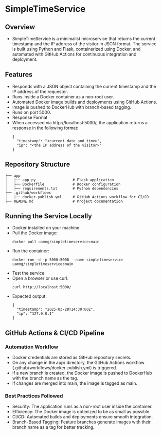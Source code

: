 # SimpleTimeService

## Overview

- SimpleTimeService is a minimalist microservice that returns the current timestamp and the IP address of the visitor in JSON format. The service is built using Python and Flask, containerized using Docker, and automated with GitHub Actions for continuous integration and deployment.

## Features

- Responds with a JSON object containing the current timestamp and the IP address of the requester.
- Runs inside a Docker container as a non-root user.
- Automated Docker image builds and deployments using GitHub Actions.
- Image is pushed to DockerHub with branch-based tagging.
- Runs on port 5000.
- Response Format
- When accessed via http://localhost:5000/, the application returns a response in the following format:
  ```
  {
    "timestamp": "<current date and time>",
    "ip": "<the IP address of the visitor>"
  }
  ```
  
## Repository Structure

```
├── app
│   ├── app.py                 # Flask application
│   ├── Dockerfile             # Docker configuration
│   ├── requirements.txt       # Python dependencies
├── .github/workflows
│   ├── docker-publish.yml     # GitHub Actions workflow for CI/CD
├── README.md                  # Project documentation
```

## Running the Service Locally

- Docker installed on your machine.
- Pull the Docker image:
  ```
  docker pull uamng/simpletimeservice:main
  ```
- Run the container:
  ```
  docker run -d -p 5000:5000 --name simpletimeservice uamng/simpletimeservice:main
  ```
- Test the service
- Open a browser or use curl:
  ```
  curl http://localhost:5000/
  ```
- Expected output:
  ```
  {
    "timestamp": "2025-03-28T14:30:00Z",
    "ip": "127.0.0.1"
  }
  ```

## GitHub Actions & CI/CD Pipeline

### Automation Workflow

- Docker credentials are stored as GitHub repository secrets.
- On any change in the app/ directory, the GitHub Actions workflow (.github/workflows/docker-publish.yml) is triggered.
- If a new branch is created, the Docker image is pushed to DockerHub with the branch name as the tag.
- If changes are merged into main, the image is tagged as main.

### Best Practices Followed

- Security: The application runs as a non-root user inside the container.
- Efficiency: The Docker image is optimized to be as small as possible.
- CI/CD: Automated builds and deployments ensure smooth integration.
- Branch-Based Tagging: Feature branches generate images with their branch name as a tag for better tracking.

